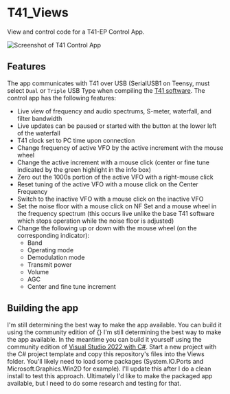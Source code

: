# T41_Views

View and control code for a T41-EP Control App.

![Screenshot of T41 Control App](https://preview.redd.it/x0e6ib7k212d1.png?width=2021&format=png&auto=webp&s=74b873a107c8501048b4d5318156ffb1b385c7fa)

## Features

The app communicates with T41 over USB (SerialUSB1 on Teensy, must select `Dual` or `Triple` USB Type when compiling the [T41 software](https://github.com/tmr4/T41_SDR/tree/dev/v0.1). The control app has the following features:

  * Live view of frequency and audio spectrums, S-meter, waterfall, and filter bandwidth
  * Live updates can be paused or started with the button at the lower left of the waterfall
  * T41 clock set to PC time upon connection
  * Change frequency of active VFO by the active increment with the mouse wheel
  * Change the active increment with a mouse click (center or fine tune indicated by the green highlight in the info box)
  * Zero out the 1000s portion of the active VFO with a right-mouse click
  * Reset tuning of the active VFO with a mouse click on the Center Frequency
  * Switch to the inactive VFO with a mouse click on the inactive VFO
  * Set the noise floor with a mouse click on NF Set and a mouse wheel in the frequency spectrum (this occurs live unlike the base T41 software which stops operation while the noise floor is adjusted)
  * Change the following up or down with the mouse wheel (on the corresponding indicator):
    * Band
    * Operating mode
    * Demodulation mode
    * Transmit power
    * Volume
    * AGC
    * Center and fine tune increment

## Building the app

 I'm still determining the best way to make the app available.  You can build it using the community edition of {}
 I'm still determining the best way to make the app available.  In the meantime you can build it yourself using the community edition of [Visual Studio 2022 with C#](https://learn.microsoft.com/en-us/windows/apps/get-started/start-here?tabs=vs-2022-17-10).  Start a new project with the C# project template and copy this repository's files into the Views folder.  You'll likely need to load some packages (System.IO.Ports and Microsoft.Graphics.Win2D for example).  I'll update this after I do a clean install to test this approach.  Ultimately I'd like to make the packaged app available, but I need to do some research and testing for that.
